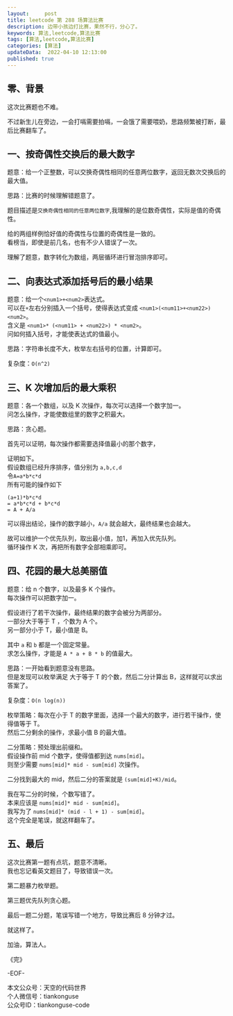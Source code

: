 ```yaml
---   
layout:     post  
title: leetcode 第 288 场算法比赛  
description: 边带小孩边打比赛，果然不行，分心了。       
keywords: 算法,leetcode,算法比赛  
tags: [算法,leetcode,算法比赛]    
categories: [算法]  
updateData:  2022-04-10 12:13:00  
published: true  
---  
```



## 零、背景  


这次比赛题也不难。  


不过新生儿在旁边，一会打嗝需要拍嗝，一会饿了需要喂奶，思路频繁被打断，最后比赛翻车了。  


## 一、按奇偶性交换后的最大数字


题意：给一个正整数，可以交换奇偶性相同的任意两位数字，返回无数次交换后的最大值。  


思路：比赛的时候理解错题意了。  


题目描述是`交换奇偶性相同的任意两位数字`,我理解的是位数奇偶性，实际是值的奇偶性。  


给的两组样例恰好值的奇偶性与位置的奇偶性是一致的。  
看榜当，即使是前几名，也有不少人错误了一次。  


理解了题意，数字转化为数组，两层循环进行冒泡排序即可。   


## 二、向表达式添加括号后的最小结果  


题意：给一个`<num1>+<num2>`表达式。  
可以在`+`左右分别插入一个括号，使得表达式变成 `<num1>(<num11>+<num22>)<num2>`。  
含义是 `<num1>* (<num11> + <num22>) * <num2>`。  
问如何插入括号，才能使表达式的值最小。  


思路：字符串长度不大，枚举左右括号的位置，计算即可。  


复杂度：`O(n^2)`  



## 三、K 次增加后的最大乘积  


题意：各一个数组，以及 K 次操作，每次可以选择一个数字加一。  
问怎么操作，才能使数组里的数字之积最大。  


思路：贪心题。  


首先可以证明，每次操作都需要选择值最小的那个数字，  


证明如下。  
假设数组已经升序排序，值分别为 `a,b,c,d`  
令`A=a*b*c*d`  
所有可能的操作如下  


```
(a+1)*b*c*d
= a*b*c*d + b*c*d
= A + A/a
```

可以得出结论，操作的数字越小，`A/a` 就会越大，最终结果也会越大。  



故可以维护一个优先队列，取出最小值，加1，再加入优先队列。  
循环操作 K 次，再把所有数字全部相乘即可。  


## 四、花园的最大总美丽值  


题意：给 n 个数字，以及最多 K 个操作。  
每次操作可以把数字加一。  


假设进行了若干次操作，最终结果的数字会被分为两部分。  
一部分大于等于 T ，个数为 A 个。  
另一部分小于 T，最小值是 B。   


其中 `a` 和 `b` 都是一个固定常量。  
求怎么操作，才能是 `A * a + B * b` 的值最大。   


思路：一开始看到题意没有思路。  
但是发现可以枚举满足 大于等于 T 的个数，然后二分计算出 B，这样就可以求出答案了。  


复杂度：`O(n log(n))`  


枚举策略：每次在小于 T 的数字里面，选择一个最大的数字，进行若干操作，使得值等于 T。  
然后二分剩余的操作，求最小值 B 的最大值。  


二分策略：预处理出前缀和。  
假设操作前 mid 个数字，使得值都到达 `nums[mid]`。  
则至少需要 `nums[mid]* mid - sum[mid]` 次操作。  


二分找到最大的 mid，然后二分的答案就是 `(sum[mid]+K)/mid`。  


我在写二分的时候，个数写错了。  
本来应该是 `nums[mid]* mid - sum[mid]`。  
我写为了 `nums[mid]* (mid - l + 1) - sum[mid]`。  
这个完全是笔误，就这样翻车了。  


## 五、最后  


这次比赛第一题有点坑，题意不清晰。  
我也忘记看英文题目了，导致错误一次。  


第二题暴力枚举题。  


第三题优先队列贪心题。  


最后一题二分题，笔误写错一个地方，导致比赛后 8 分钟才过。  


就这样了。  


加油，算法人。  


《完》  


-EOF-  



本文公众号：天空的代码世界  
个人微信号：tiankonguse  
公众号ID：tiankonguse-code  
  

